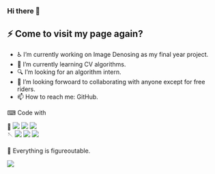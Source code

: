 ### Hi there 👋
## ⚡ Come to visit my page again? 

<!-- **FishCatCake/FishCatCake** is a ✨ _special_ ✨ repository because its `README.md` (this file) appears on your GitHub profile. -->

- ♿ I’m currently working on Image Denosing as my final year project.
- 📕 I’m currently learning CV algorithms.
- 🔍 I’m looking for an algorithm intern.
- 💢 I’m looking forwoard to collaborating with anyone except for free riders.
- 📫 How to reach me: GitHub.

⌨ Code with  

🐍 ![](https://img.shields.io/badge/Python-blue)
![](https://img.shields.io/badge/Tensorflow-orange)
![](https://img.shields.io/badge/Pytorch-red)  
🪡 ![](https://img.shields.io/badge/C++-blueviolet)
![](https://img.shields.io/badge/Vue.js-9cf)
![](https://img.shields.io/badge/SpringBoot-green)

💬 Everything is figureoutable.  

![](https://img.shields.io/badge/JetBrains-aficionado-ff69b4)



<!-- 
- 🔭 I’m currently working on loads of assignments...
- 🌱 I’m currently learning DotNet
- 👯 I’m looking to collaborate on anyone except for freeriders 
- 🤔 I’m looking for help with algorithms
- 💬 We could be friends as long as you like Zhou Shen or his songs :)
- 📫 How to reach me: GitHub -->
